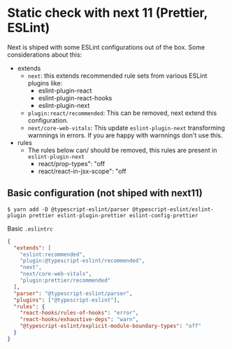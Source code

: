 # Static check with next 11 (Prettier, ESLint)
Next is shiped with some ESLint configurations out of the box. Some considerations about this:
- extends
  - `next`: this extends recommended rule sets from various ESLint plugins like:
    - eslint-plugin-react
    - eslint-plugin-react-hooks
    - eslint-plugin-next
  - `plugin:react/recommended`: This can be removed, next extend this configuration.
  - `next/core-web-vitals`: This update `eslint-plugin-next` transforming warnnings in errors. If you are happy with warnnings don't use this.
- rules
  - The rules below can/ should be removed, this rules are present in `eslint-plugin-next`
    - react/prop-types": "off
    - react/react-in-jsx-scope": "off

## Basic configuration (not shiped with next11)
```shell
$ yarn add -D @typescript-eslint/parser @typescript-eslint/eslint-plugin prettier eslint-plugin-prettier eslint-config-prettier
```
Basic `.eslintrc`
```json
{
  "extends": [
    "eslint:recommended",
    "plugin:@typescript-eslint/recommended",
    "next", 
    "next/core-web-vitals",
    "plugin:prettier/recommended"
  ],
  "parser": "@typescript-eslint/parser",
  "plugins": ["@typescript-eslint"],
  "rules": {
    "react-hooks/rules-of-hooks": "error",
    "react-hooks/exhaustive-deps": "warn",
    "@typescript-eslint/explicit-module-boundary-types": "off"
  }
}
```
